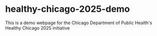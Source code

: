 # healthy-chicago-2025-demo
This is a demo webpage for the Chicago Department of Public Health's Healthy Chicago 2025 initiative

